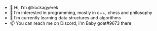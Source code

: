 - 👋 Hi, I’m @kockagyerek
- 👀 I’m interested in programming, mostly in c++, chess and philosophy
- 🌱 I’m currently learning data structures and algorithms
- 📫 You can reach me on Discord, I'm Baby goat#9673 there
<!---
kockagyerek/kockagyerek is a ✨ special ✨ repository because its `README.md` (this file) appears on your GitHub profile.
You can click the Preview link to take a look at your changes.
--->
